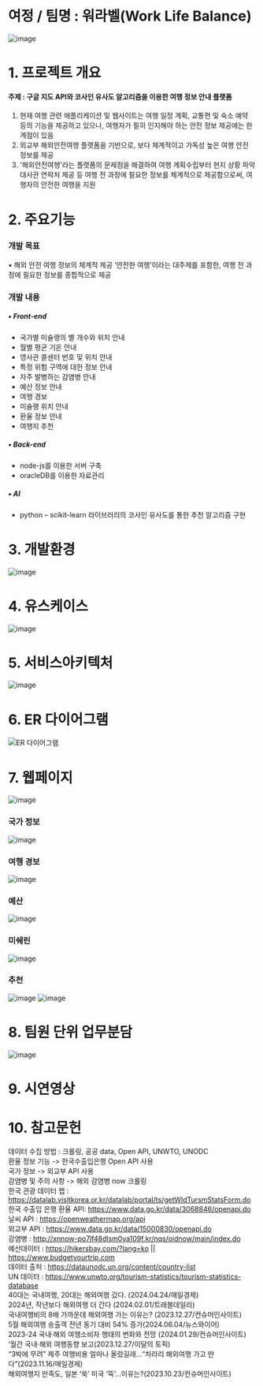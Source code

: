 # 여정 / 팀명 : 워라벨(Work Life Balance)
![image](https://github.com/2024-SW-LangIntelligence/trip_repo/assets/51393469/5159bace-9067-4eed-a88e-d9a6d46b16e6)


# 1. 프로젝트 개요
#### 주제 : 구글 지도 API와 코사인 유사도 알고리즘을 이용한 여행 정보 안내 플랫폼
1. 현재 여행 관련 애플리케이션 및 웹사이트는 여행 일정 계획, 교통편 및 숙소 예약 등의 기능을 제공하고 있으나, 여행자가 필히 인지해야 하는 안전 정보 제공에는 한계점이 있음
2. 외교부 해외안전여행 플랫폼을 기반으로, 보다 체계적이고 가독성 높은 여행 안전 정보를 제공
3. '해외안전여행'라는 플랫폼의 문제점을 해결하여 여행 계획수립부터 현지 상황 파악 대사관 연락처 제공 등 여행 전 과정에 필요한 정보를 체계적으로 제공함으로써, 여행자의 안전한 여행을 지원

# 2. 주요기능
  ### 개발 목표
  ▪ 해외 안전 여행 정보의 체계적 제공
  ‘안전한 여행’이라는 대주제를 포함한, 여행 전 과정에 필요한 정보를 종합적으로 제공
  ### 개발 내용
##### ▪ Front-end 
- 국가별 미슐랭의 별 개수와 위치 안내
- 월별 평균 기온 안내
- 영사관 콜센터 번호 및 위치 안내
- 특정 위험 구역에 대한 정보 안내
- 자주 발병하는 감염병 안내
- 예산 정보 안내
- 여행 경보
- 미슐랭 위치 안내
- 환율 정보 안내
- 여행지 추천

##### ▪ Back-end
- node-js를 이용한 서버 구축
- oracleDB를 이용한 자료관리

##### ▪ AI
- python 
– scikit-learn 라이브러리의 코사인 유사도를 통한 추천 알고리즘 구현


# 3. 개발환경
  ![image](https://github.com/2024-SW-LangIntelligence/trip_repo/assets/51393469/8f072c57-f004-47ec-bc0e-4e4c63874e13)

# 4. 유스케이스
  ![image](https://github.com/2024-SW-LangIntelligence/trip_repo/assets/51393469/8332065f-f8fe-430c-93e1-36f5eda51bb5)

# 5. 서비스아키텍처
  ![image](https://github.com/2024-SW-LangIntelligence/trip_repo/assets/51393469/4444cdc4-d346-4577-981b-c32ea0b1d015)

# 6. ER 다이어그램
  ![ER 다이어그램](https://github.com/2024-SW-LangIntelligence/trip_repo/assets/51393469/86a0ce0e-9064-4dee-86bd-4272d51013db)

# 7. 웹페이지
  ![image](https://github.com/2024-SW-LangIntelligence/trip_repo/assets/51393469/639c7f79-7f0f-4bfe-99b5-68d87cba828e)
  ### 국가 정보
  ![image](https://github.com/2024-SW-LangIntelligence/trip_repo/assets/51393469/1f3d9607-2037-489e-9b28-60fa3c74bc68)
  ### 여행 경보
  ![image](https://github.com/2024-SW-LangIntelligence/trip_repo/assets/51393469/57454eff-c373-41eb-a9d4-c92ace5d200f)
  ### 예산
  ![image](https://github.com/2024-SW-LangIntelligence/trip_repo/assets/51393469/7c26eb87-573c-495b-b9d3-28b1a6ebe13c)
  ### 미쉐린
  ![image](https://github.com/2024-SW-LangIntelligence/trip_repo/assets/51393469/918dab21-99f1-466d-9037-9f94f50c68cd)
  ### 추천
  ![image](https://github.com/2024-SW-LangIntelligence/trip_repo/assets/51393469/ae6c7408-a1b3-4645-8d2c-3c685f1e9ac7)
  ![image](https://github.com/2024-SW-LangIntelligence/trip_repo/assets/51393469/2da1587c-1e84-4b72-b676-1b1c481d7046)

# 8. 팀원 단위 업무분담

  ![image](https://github.com/2024-SW-LangIntelligence/trip_repo/assets/51393469/c37c8a2e-d068-497a-9d33-56c031daf79c)

# 9. 시연영상



# 10. 참고문헌
데이터 수집 방법 : 크롤링, 공공 data, Open API, UNWTO, UNODC <br>
환율 정보 기능 -> 한국수출입은행 Open API 사용 <br>
국가 정보 -> 외교부 API 사용 <br>
감염병 및 주의 사항 -> 해외 감염병 now 크롤링 <br>
한국 관광 데이터 랩 : https://datalab.visitkorea.or.kr/datalab/portal/ts/getWldTursmStatsForm.do <br>
한국 수출입 은행 환율 API: https://www.data.go.kr/data/3068846/openapi.do <br>
날씨 API : https://openweathermap.org/api <br>
외교부 API : https://www.data.go.kr/data/15000830/openapi.do <br>
감염병 : http://xnnow-po7lf48dlsm0ya109f.kr/nqs/oidnow/main/index.do <br>
예산데이터 : https://hikersbay.com/?lang=ko || https://www.budgetyourtrip.com <br>
데이터 출처 : https://dataunodc.un.org/content/country-list <br>
UN 데이터  : https://www.unwto.org/tourism-statistics/tourism-statistics-database <br>
40대는 국내여행, 20대는 해외여행 갔다. (2024.04.24/매일경제) <br>
2024년, 작년보다 해외여행 더 간다 (2024.02.01/트래블데일리) <br>
국내여행비의 8배 가까운데 해외여행 가는 이유는? (2023.12.27/컨슈머인사이트) <br>
5월 해외여행 송출객 전년 동기 대비 54% 증가(2024.06.04/뉴스와이어) <br>
2023-24 국내·해외 여행소비자 행태의 변화와 전망 (2024.01.29/컨슈머인사이트) <br>
‘월간 국내·해외 여행동향 보고(2023.12.27/이달의 토픽) <br>
“3박에 무려” 제주 여행비용 얼마나 올랐길래…“차라리 해외여행 가고 만다”(2023.11.16/매일경제)<br>
해외여행지 만족도, 일본 ‘쑥’ 미국 ‘뚝’…이유는?(2023.10.23/컨슈머인사이트) <br>


  

  




